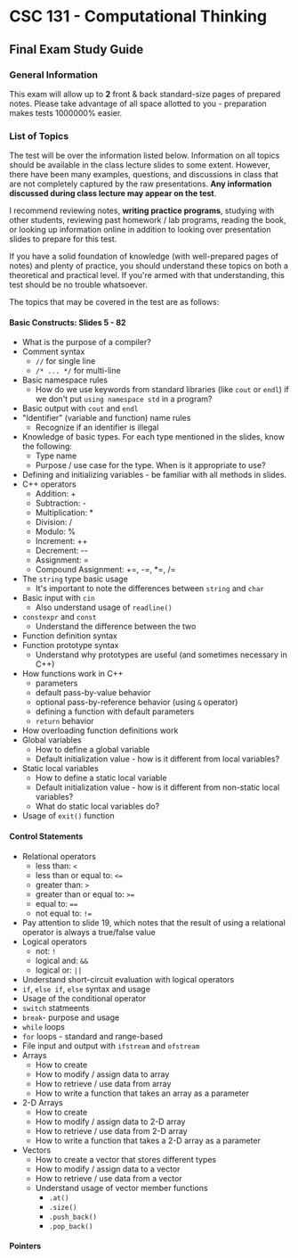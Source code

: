 # CSC 131 - Computational Thinking
## Final Exam Study Guide
### General Information
This exam will allow up to **2** front & back standard-size pages of prepared notes. Please take advantage of all space allotted to you - preparation makes tests 1000000% easier.

### List of Topics

The test will be over the information listed below. Information on all topics should be available in the class lecture slides to some extent. However, there have been many examples, questions, and discussions in class that are not completely captured by the raw presentations. **Any information discussed during class lecture may appear on the test**.

I recommend reviewing notes, **writing practice programs**, studying with other students, reviewing past homework / lab programs, reading the book, or looking up information online in addition to looking over presentation slides to prepare for this test.

If you have a solid foundation of knowledge (with well-prepared pages of notes) and plenty of practice, you should understand these topics on both a theoretical and practical level. If you're armed with that understanding, this test should be no trouble whatsoever.

The topics that may be covered in the test are as follows:

#### Basic Constructs: Slides 5 - 82
 * What is the purpose of a compiler?
 * Comment syntax 
     * `//` for single line
     * `/* ... */` for multi-line
 * Basic namespace rules
     * How do we use keywords from standard libraries (like `cout` or `endl`) if we don't put `using namespace std` in a program?
 * Basic output with `cout` and `endl`
 * "Identifier" (variable and function) name rules
     * Recognize if an identifier is illegal
 * Knowledge of basic types. For each type mentioned in the slides, know the following:
     * Type name
     * Purpose / use case for the type. When is it appropriate to use?
 * Defining and initializing variables - be familiar with all methods in slides.
 * C++ operators
     * Addition: \+
     * Subtraction: \-
     * Multiplication: \*
     * Division: /
     * Modulo: %
     * Increment: ++
     * Decrement: --
     * Assignment: =
     * Compound Assignment: +=, -=, *=, /=
 * The `string` type basic usage
     * It's important to note the differences between `string` and `char`
 * Basic input with `cin`
     * Also understand usage of `readline()`
 * `constexpr` and `const`
     * Understand the difference between the two
 * Function definition syntax
 * Function prototype syntax
     * Understand why prototypes are useful (and sometimes necessary in C++)
 * How functions work in C++
     * parameters
     * default pass-by-value behavior
     * optional pass-by-reference behavior (using `&` operator)
     * defining a function with default parameters
     * `return` behavior
 * How overloading function definitions work
 * Global variables
     * How to define a global variable
     * Default initialization value - how is it different from local variables?
 * Static local variables
     * How to define a static local variable
     * Default initialization value - how is it different from non-static local variables?
     * What do static local variables do?
 * Usage of `exit()` function
 
#### Control Statements
 * Relational operators
     * less than: `<`
     * less than or equal to: `<=`
     * greater than: `>`
     * greater than or equal to: `>=`
     * equal to: `==`
     * not equal to: `!=`
 * Pay attention to slide 19, which notes that the result of using a relational operator is always a true/false value
 * Logical operators
     * not: `!`
     * logical and: `&&`
     * logical or: `||`
 * Understand short-circuit evaluation with logical operators
 * `if`, `else if`, `else` syntax and usage
 * Usage of the conditional operator
 * `switch` statmeents
 * `break`- purpose and usage
 * `while` loops
 * `for` loops - standard and range-based
 * File input and output with `ifstream` and `ofstream`
 * Arrays
     * How to create
     * How to modify / assign data to array
     * How to retrieve / use data from array
     * How to write a function that takes an array as a parameter
 * 2-D Arrays
     * How to create
     * How to modify / assign data to 2-D array
     * How to retrieve / use data from 2-D array
     * How to write a function that takes a 2-D array as a parameter
 * Vectors
     * How to create a vector that stores different types
     * How to modify / assign data to a vector
     * How to retrieve / use data from a vector
     * Understand usage of vector member functions
         * `.at()`
         * `.size()`
         * `.push_back()`
         * `.pop_back()`

#### Pointers

